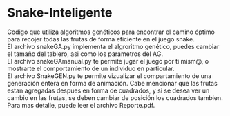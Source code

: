 # Snake-Inteligente
Codigo que utiliza algoritmos genéticos para encontrar el camino óptimo para recojer todas las frutas de forma eficiente en el juego snake.  
El archivo snakeGA.py implementa el algroritmo genético, puedes cambiar el tamaño del tablero, asi como los parametros del AG.   
El archivo snakeGAmanual.py te permite jugar el juego por ti mism@, o mostrarte el comportamiento de un individuo en particular.   
El archivo SnakeGEN.py te permite vizualizar el compartamiento de una generación entera en forma de animación. Cabe mencionar que las frutas estan agregadas despues en forma de cuadrados, y si se desea ver un cambio en las frutas, se deben cambiar de posición los cuadrados tambien.  
Para mas detalle, puede leer el archivo Reporte.pdf.
